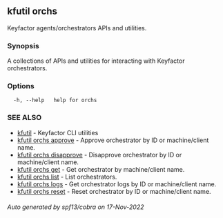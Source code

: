 ## kfutil orchs

Keyfactor agents/orchestrators APIs and utilities.

### Synopsis

A collections of APIs and utilities for interacting with Keyfactor orchestrators.

### Options

```
  -h, --help   help for orchs
```

### SEE ALSO

* [kfutil](kfutil.md)	 - Keyfactor CLI utilities
* [kfutil orchs approve](kfutil_orchs_approve.md)	 - Approve orchestrator by ID or machine/client name.
* [kfutil orchs disapprove](kfutil_orchs_disapprove.md)	 - Disapprove orchestrator by ID or machine/client name.
* [kfutil orchs get](kfutil_orchs_get.md)	 - Get orchestrator by machine/client name.
* [kfutil orchs list](kfutil_orchs_list.md)	 - List orchestrators.
* [kfutil orchs logs](kfutil_orchs_logs.md)	 - Get orchestrator logs by ID or machine/client name.
* [kfutil orchs reset](kfutil_orchs_reset.md)	 - Reset orchestrator by ID or machine/client name.

###### Auto generated by spf13/cobra on 17-Nov-2022
